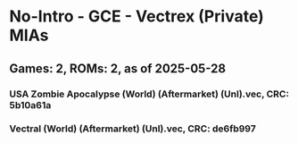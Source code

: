 # No-Intro - GCE - Vectrex (Private) MIAs
## Games: 2, ROMs: 2, as of 2025-05-28

### USA Zombie Apocalypse (World) (Aftermarket) (Unl).vec, CRC: 5b10a61a
### Vectral (World) (Aftermarket) (Unl).vec, CRC: de6fb997
